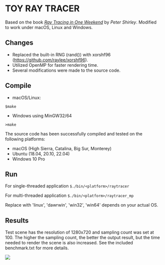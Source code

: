# TOY RAY TRACER

Based on the book [_Ray Tracing in One Weekend_](https://raytracing.github.io/books/RayTracingInOneWeekend.html) by *Peter Shirley*. Modified to work under macOS, Linux and Windows.

## Changes
* Replaced the built-in RNG (rand()) with xorshf96 (https://github.com/raylee/xorshf96).
* Utilized OpenMP for faster rendering time.
* Several modifications were made to the source code.

## Compile

* macOS/Linux:

`$make`

* Windows using MinGW32/64

`>make`

The source code has been successfully compiled and tested on the following platforms:

* macOS (High Sierra, Catalina, Big Sur, Monterey)
* Ubuntu (18.04, 20.10, 22.04)
* Windows 10 Pro

## Run

For single-threaded application
`$./bin/<platform>/raytracer`	

For multi-threaded application
`$./bin/<platform>/raytracer_mp`

Replace <platform> with 'linux', 'dawrwin', 'win32', 'win64' depends on your actual OS.

## Results

Test scene has the resolution of 1280x720 and sampling count was set at 100. The higher the sampling count, the better the output result, but the time needed to render the scene is also increased. See the included benchmark.txt for more details.

![](https://github.com/dzutrinh/Ray-Tracing-In-One-Weekend/blob/master/output.png)
